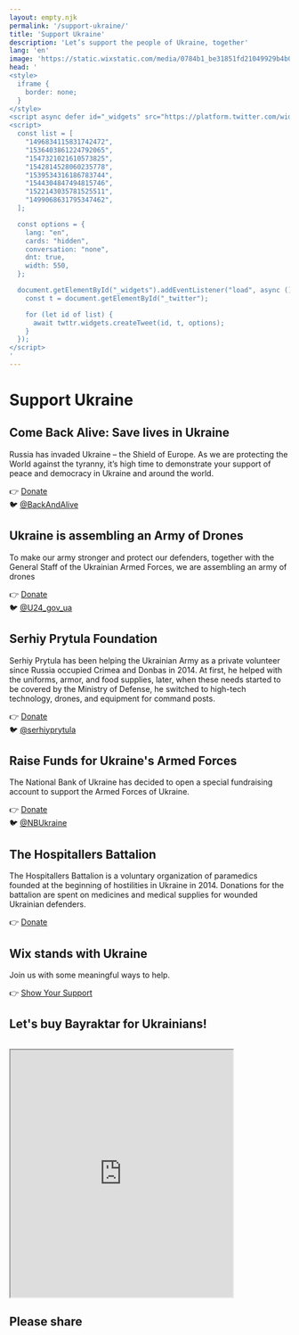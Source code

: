 ```yaml
---
layout: empty.njk
permalink: '/support-ukraine/'
title: 'Support Ukraine'
description: 'Let’s support the people of Ukraine, together'
lang: 'en'
image: 'https://static.wixstatic.com/media/0784b1_be31851fd21049929b4b0514786d5c94~mv2.jpg'
head: '
<style>
  iframe {
    border: none;
  }
</style>
<script async defer id="_widgets" src="https://platform.twitter.com/widgets.js"></script>
<script>
  const list = [
    "1496834115831742472",
    "1536403861224792065",
    "1547321021610573825",
    "1542814528060235778",
    "1539534316186783744",
    "1544304847494815746",
    "1522143035781525511",
    "1499068631795347462",
  ];

  const options = {
    lang: "en",
    cards: "hidden",
    conversation: "none",
    dnt: true,
    width: 550,
  };

  document.getElementById("_widgets").addEventListener("load", async () => {
    const t = document.getElementById("_twitter");

    for (let id of list) {
      await twttr.widgets.createTweet(id, t, options);
    }
  });
</script>
'
---
```


# Support Ukraine

## Come Back Alive: Save lives in Ukraine

Russia has invaded Ukraine – the Shield of Europe. As we are protecting the World against the tyranny, it’s high time to demonstrate your support of peace and democracy in Ukraine and around the world.

👉 [Donate](https://www.comebackalive.in.ua/donate)<br/>
🐦 [@BackAndAlive](https://twitter.com/BackAndAlive/status/1547321021610573825)

## Ukraine is assembling an Army of Drones

To make our army stronger and protect our defenders, together with the General Staff of the Ukrainian Armed Forces, we are assembling an army of drones

👉 [Donate](https://u24.gov.ua/dronation)<br/>
🐦 [@U24_gov_ua](https://twitter.com/U24_gov_ua/status/1544304847494815746)

## Serhiy Prytula Foundation

Serhiy Prytula has been helping the Ukrainian Army as a private volunteer since Russia occupied Crimea and Donbas in 2014. At first, he helped with the uniforms, armor, and food supplies, later, when these needs started to be covered by the Ministry of Defense, he switched to high-tech technology, drones, and equipment for command posts.

👉 [Donate](https://prytulafoundation.org/en/home/support_page)<br/>
🐦 [@serhiyprytula](https://twitter.com/serhiyprytula/status/1511958078262022144)

## Raise Funds for Ukraine's Armed Forces

The National Bank of Ukraine has decided to open a special fundraising account to support the Armed Forces of Ukraine.

👉 [Donate](https://bank.gov.ua/en/news/all/natsionalniy-bank-vidkriv-spetsrahunok-dlya-zboru-koshtiv-na-potrebi-armiyi)<br/>
🐦 [@NBUkraine](https://twitter.com/NBUkraine/status/1496834115831742472)

## The Hospitallers Battalion

The Hospitallers Battalion is a voluntary organization of paramedics founded at the beginning of hostilities in Ukraine in 2014. Donations for the battalion are spent on medicines and medical supplies for wounded Ukrainian defenders.

👉 [Donate](https://www.hospitallers.life/needs-hospitallers)

## Wix stands with Ukraine

Join us with some meaningful ways to help.

👉 [Show Your Support](https://www.wix.com/stands-with-ukraine)

## Let's buy Bayraktar for Ukrainians!

<iframe title="Bayraktar for Ukrainians" style="margin-top:1em;" width="400" height="444" src="https://zrzutka.pl/en/busr8u/widget/13"></iframe>

## Please share

<div id="_twitter" style="margin-top:1em;"></div>
